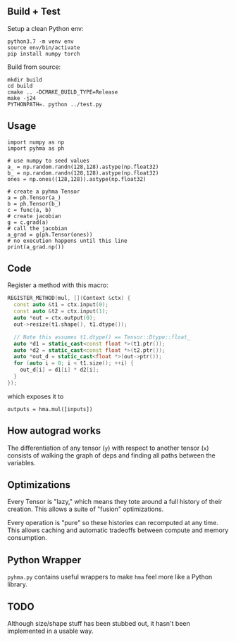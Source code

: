 ## Build + Test

Setup a clean Python env:

```
python3.7 -m venv env
source env/bin/activate
pip install numpy torch
```

Build from source:

```
mkdir build
cd build
cmake .. -DCMAKE_BUILD_TYPE=Release
make -j24
PYTHONPATH=. python ../test.py
```
## Usage

```
import numpy as np
import pyhma as ph

# use numpy to seed values
a_ = np.random.randn(128,128).astype(np.float32)
b_ = np.random.randn(128,128).astype(np.float32)
ones = np.ones((128,128)).astype(np.float32)

# create a pyhma Tensor
a = ph.Tensor(a_)
b = ph.Tensor(b_)
c = func(a, b)
# create jacobian
g = c.grad(a)
# call the jacobian
a_grad = g(ph.Tensor(ones))
# no execution happens until this line
print(a_grad.np())
```

## Code

Register a method with this macro:

```cpp
REGISTER_METHOD(mul, [](Context &ctx) {
  const auto &t1 = ctx.input(0);
  const auto &t2 = ctx.input(1);
  auto *out = ctx.output(0);
  out->resize(t1.shape(), t1.dtype());

  // Note this assumes t1.dtype() == Tensor::Dtype::float_
  auto *d1 = static_cast<const float *>(t1.ptr());
  auto *d2 = static_cast<const float *>(t2.ptr());
  auto *out_d = static_cast<float *>(out->ptr());
  for (auto i = 0; i < t1.size(); ++i) {
    out_d[i] = d1[i] * d2[i];
  }
});
```

which exposes it to

```
outputs = hma.mul([inputs])
```



## How autograd works

The differentiation of any tensor (`y`) with respect to another tensor (`x`) consists of
walking the graph of deps and finding all paths between the variables.

## Optimizations

Every Tensor is "lazy," which means they tote around a full history of their creation.
This allows a suite of "fusion" optimizations.

Every operation is "pure" so these histories can recomputed at any time.
This allows caching and automatic tradeoffs between compute and memory consumption.

## Python Wrapper

`pyhma.py` contains useful wrappers to make `hma` feel more like a Python library.

## TODO

Although size/shape stuff has been stubbed out, it hasn't been implemented in a usable way.

